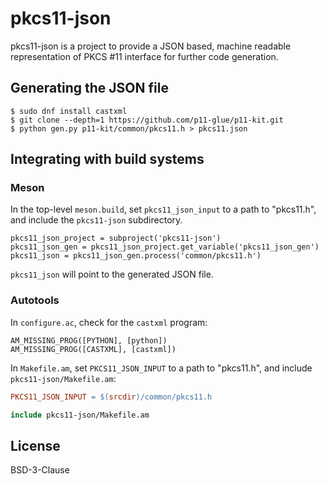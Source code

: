 # pkcs11-json

pkcs11-json is a project to provide a JSON based, machine readable
representation of PKCS #11 interface for further code generation.

## Generating the JSON file

```console
$ sudo dnf install castxml
$ git clone --depth=1 https://github.com/p11-glue/p11-kit.git
$ python gen.py p11-kit/common/pkcs11.h > pkcs11.json
```

## Integrating with build systems

### Meson

In the top-level `meson.build`, set `pkcs11_json_input` to a path to
"pkcs11.h", and include the `pkcs11-json` subdirectory.

```meson
pkcs11_json_project = subproject('pkcs11-json')
pkcs11_json_gen = pkcs11_json_project.get_variable('pkcs11_json_gen')
pkcs11_json = pkcs11_json_gen.process('common/pkcs11.h')
```

`pkcs11_json` will point to the generated JSON file.

### Autotools

In `configure.ac`, check for the `castxml` program:

```autoconf
AM_MISSING_PROG([PYTHON], [python])
AM_MISSING_PROG([CASTXML], [castxml])
```

In `Makefile.am`, set `PKCS11_JSON_INPUT` to a path to "pkcs11.h", and include `pkcs11-json/Makefile.am`:

```makefile
PKCS11_JSON_INPUT = $(srcdir)/common/pkcs11.h

include pkcs11-json/Makefile.am
```

## License

BSD-3-Clause
